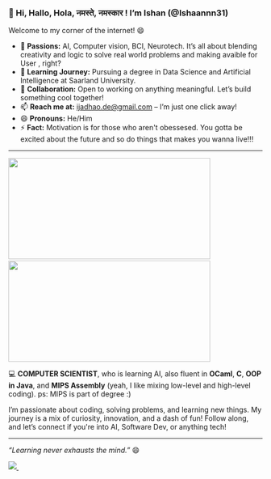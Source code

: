 ### 👋 Hi, Hallo, Hola, नमस्ते, नमस्कार ! I’m Ishan (@Ishaannn31)


Welcome to my corner of the internet! 😄

- 👀 **Passions:** AI, Computer vision, BCI, Neurotech. It’s all about blending creativity and logic to solve real world problems and making avaible for User , right? 
- 🌱 **Learning Journey:** Pursuing a degree in Data Science and Artificial Intelligence at Saarland University. 
- 💬 **Collaboration:** Open to working on anything meaningful. Let’s build something cool together!
- 📫 **Reach me at:** ijadhao.de@gmail.com – I’m just one click away!
- 😄 **Pronouns:** He/Him
- ⚡ **Fact:** Motivation is for those who aren't obessesed. You gotta be excited about the future and so do things that makes you wanna live!!!
---
<p float="left">
    <img src="https://github-readme-stats.vercel.app/api?username=Ishaannn31&show_icons=true&theme=radical" width="400" height="200" />
    &nbsp; &nbsp; <!-- Space between the images -->
    <img src="https://github-readme-stats.vercel.app/api/top-langs/?username=Ishaannn31&layout=compact&theme=radical" width="400" height="200" />
</p>



💻 **COMPUTER SCIENTIST**, who is learning AI, also fluent in **OCaml**, **C**, **OOP in Java**, and **MIPS Assembly** (yeah, I like mixing low-level and high-level coding). ps: MIPS is part of degree :)

I’m passionate about coding, solving problems, and learning new things. My journey is a mix of curiosity, innovation, and a dash of fun! Follow along, and let’s connect if you're into AI, Software Dev, or anything tech!

---

_“Learning never exhausts the mind.”_  😄

<p float="left">
    <a href="https://www.linkedin.com/in/ishan-jadhao">
        <img src="https://img.shields.io/badge/-Ishan%20Jadhao-blue?style=flat&logo=LinkedIn&logoColor=white" />
    </a>
    &nbsp; &nbsp; <!-- Space between the images -->
  
</p>
